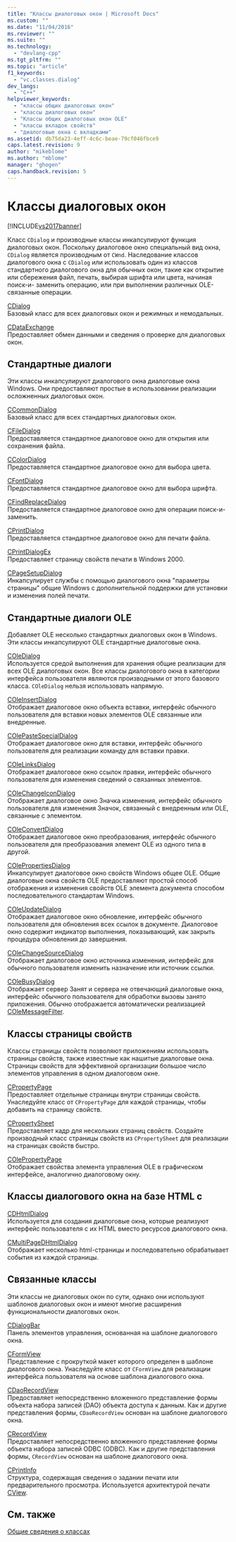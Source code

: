 ```yaml
---
title: "Классы диалоговых окон | Microsoft Docs"
ms.custom: ""
ms.date: "11/04/2016"
ms.reviewer: ""
ms.suite: ""
ms.technology: 
  - "devlang-cpp"
ms.tgt_pltfrm: ""
ms.topic: "article"
f1_keywords: 
  - "vc.classes.dialog"
dev_langs: 
  - "C++"
helpviewer_keywords: 
  - "классы общих диалоговых окон"
  - "классы диалоговых окон"
  - "Классы общих диалоговых окон OLE"
  - "классы вкладок свойств"
  - "диалоговые окна с вкладками"
ms.assetid: db75da23-4eff-4c6c-beae-79cf046fbce9
caps.latest.revision: 9
author: "mikeblome"
ms.author: "mblome"
manager: "ghogen"
caps.handback.revision: 5
---
```

# Классы диалоговых окон
[!INCLUDE[vs2017banner](../assembler/inline/includes/vs2017banner.md)]

Класс `CDialog` и производные классы инкапсулируют функция диалоговых окон.  Поскольку диалоговое окно специальный вид окна, `CDialog` является производным от `CWnd`.  Наследование классов диалогового окна с `CDialog` или использовать один из классов стандартного диалогового окна для обычных окон, такие как открытие или сбережения файл, печать, выбирая шрифта или цвета, начиная поиск\-и\- заменить операцию, или при выполнении различных OLE\- связанные операции.  
  
 [CDialog](../mfc/reference/cdialog-class.md)  
 Базовый класс для всех диалоговых окон и режимных и немодальных.  
  
 [CDataExchange](../Topic/CDataExchange%20Class.md)  
 Предоставляет обмен данными и сведения о проверке для диалоговых окон.  
  
## Стандартные диалоги  
 Эти классы инкапсулируют диалогового окна диалоговые окна Windows.  Они предоставляют простые в использовании реализации осложненных диалоговых окон.  
  
 [CCommonDialog](../Topic/CCommonDialog%20Class.md)  
 Базовый класс для всех стандартных диалоговых окон.  
  
 [CFileDialog](../Topic/CFileDialog%20Class.md)  
 Предоставляется стандартное диалоговое окно для открытия или сохранения файла.  
  
 [CColorDialog](../mfc/reference/ccolordialog-class.md)  
 Предоставляется стандартное диалоговое окно для выбора цвета.  
  
 [CFontDialog](../mfc/reference/cfontdialog-class.md)  
 Предоставляется стандартное диалоговое окно для выбора шрифта.  
  
 [CFindReplaceDialog](../Topic/CFindReplaceDialog%20Class.md)  
 Предоставляется стандартное диалоговое окно для операции поиск\-и\- заменить.  
  
 [CPrintDialog](../Topic/CPrintDialog%20Class.md)  
 Предоставляется стандартное диалоговое окно для печати файла.  
  
 [CPrintDialogEx](../mfc/reference/cprintdialogex-class.md)  
 Предоставляет страницу свойств печати в Windows 2000.  
  
 [CPageSetupDialog](../mfc/reference/cpagesetupdialog-class.md)  
 Инкапсулирует службы с помощью диалогового окна "параметры страницы" общие Windows с дополнительной поддержки для установки и изменения полей печати.  
  
## Стандартные диалоги OLE  
 Добавляет OLE несколько стандартных диалоговых окон в Windows.  Эти классы инкапсулируют OLE стандартные диалоговые окна.  
  
 [COleDialog](../mfc/reference/coledialog-class.md)  
 Используется средой выполнения для хранения общие реализации для всех OLE диалоговых окон.  Все классы диалогового окна в категории интерфейса пользователя являются производными от этого базового класса.  `COleDialog` нельзя использовать напрямую.  
  
 [COleInsertDialog](../mfc/reference/coleinsertdialog-class.md)  
 Отображает диалоговое окно объекта вставки, интерфейс обычного пользователя для вставки новых элементов OLE связанные или внедренные.  
  
 [COlePasteSpecialDialog](../mfc/reference/colepastespecialdialog-class.md)  
 Отображает диалоговое окно для вставки, интерфейс обычного пользователя для реализации команду для вставки правки.  
  
 [COleLinksDialog](../mfc/reference/colelinksdialog-class.md)  
 Отображает диалоговое окно ссылок правки, интерфейс обычного пользователя для изменения сведений о связанных элементов.  
  
 [COleChangeIconDialog](../mfc/reference/colechangeicondialog-class.md)  
 Отображает диалоговое окно Значка изменения, интерфейс обычного пользователя для изменения Значок, связанный с внедренным или OLE, связанные с элементом.  
  
 [COleConvertDialog](../mfc/reference/coleconvertdialog-class.md)  
 Отображает диалоговое окно преобразования, интерфейс обычного пользователя для преобразования элемент OLE из одного типа в другой.  
  
 [COlePropertiesDialog](../Topic/COlePropertiesDialog%20Class.md)  
 Инкапсулирует диалоговое окно свойств Windows общее OLE.  Общие диалоговые окна свойств OLE предоставляют простой способ отображения и изменения свойств OLE элемента документа способом последовательного стандартам Windows.  
  
 [COleUpdateDialog](../Topic/COleUpdateDialog%20Class.md)  
 Отображает диалоговое окно обновление, интерфейс обычного пользователя для обновления всех ссылок в документе.  Диалоговое окно содержит индикатор выполнения, показывающий, как закрыть процедура обновления до завершения.  
  
 [COleChangeSourceDialog](../mfc/reference/colechangesourcedialog-class.md)  
 Отображает диалоговое окно источника изменения, интерфейс для обычного пользователя изменить назначение или источник ссылки.  
  
 [COleBusyDialog](../mfc/reference/colebusydialog-class.md)  
 Отображает сервер Занят и сервера не отвечающий диалоговые окна, интерфейс обычного пользователя для обработки вызовы занято приложения.  Обычно отображается автоматически реализацией [COleMessageFilter](../mfc/reference/colemessagefilter-class.md).  
  
## Классы страницы свойств  
 Классы страницы свойств позволяют приложениям использовать страницы свойств, также известные как нашитые диалоговые окна.  Страницы свойств для эффективной организации большое число элементов управления в одном диалоговом окне.  
  
 [CPropertyPage](../mfc/reference/cpropertypage-class.md)  
 Предоставляет отдельные страницы внутри страницы свойств.  Унаследуйте класс от `CPropertyPage` для каждой страницы, чтобы добавить на страницу свойств.  
  
 [CPropertySheet](../mfc/reference/cpropertysheet-class.md)  
 Предоставляет кадр для нескольких страниц свойств.  Создайте производный класс страницы свойств из `CPropertySheet` для реализации на страницах свойств быстро.  
  
 [COlePropertyPage](../mfc/reference/colepropertypage-class.md)  
 Отображает свойства элемента управления OLE в графическом интерфейсе, аналогично диалоговому окну.  
  
## Классы диалогового окна на базе HTML с  
 [CDHtmlDialog](../Topic/CDHtmlDialog%20Class.md)  
 Используется для создания диалоговые окна, которые реализуют интерфейс пользователя с их HTML вместо ресурсов диалогового окна.  
  
 [CMultiPageDHtmlDialog](../mfc/reference/cmultipagedhtmldialog-class.md)  
 Отображает несколько html\-страницы и последовательно обрабатывает события из каждой страницы.  
  
## Связанные классы  
 Эти классы не диалоговых окон по сути, однако они используют шаблонов диалоговых окон и имеют многие расширения функциональности диалоговых окон.  
  
 [CDialogBar](../mfc/reference/cdialogbar-class.md)  
 Панель элементов управления, основанная на шаблоне диалогового окна.  
  
 [CFormView](../mfc/reference/cformview-class.md)  
 Представление с прокруткой макет которого определен в шаблоне диалогового окна.  Унаследуйте класс от `CFormView` для реализации интерфейса пользователя на основе шаблона диалогового окна.  
  
 [CDaoRecordView](../mfc/reference/cdaorecordview-class.md)  
 Предоставляет непосредственно вложенного представление формы объекта набора записей \(DAO\) объекта доступа к данным.  Как и другие представления формы, `CDaoRecordView` основан на шаблоне диалогового окна.  
  
 [CRecordView](../mfc/reference/crecordview-class.md)  
 Предоставляет непосредственно вложенного представление формы объекта набора записей ODBC \(ODBC\).  Как и другие представления формы, `CRecordView` основан на шаблоне диалогового окна.  
  
 [CPrintInfo](../mfc/reference/cprintinfo-structure.md)  
 Структура, содержащая сведения о задании печати или предварительного просмотра.  Используется архитектурой печати [CView](../Topic/CView%20Class.md).  
  
## См. также  
 [Общие сведения о классах](../mfc/class-library-overview.md)